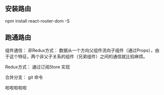 ## 安装路由
npm install react-router-dom -S


## 跑通路由


组件通信：
非Redux方式：
数据从一个方向父组件流向子组件（通过Props），由于这个特征，两个非父子关系的组件（兄弟组件）之间的通信就比较麻烦。


Redux方式：
通过订阅Store 实现

合并分支：
git 命令


啦啦啦啦啦
